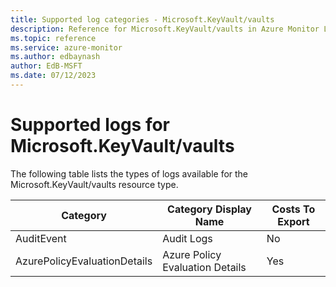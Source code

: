 ```yaml
---
title: Supported log categories - Microsoft.KeyVault/vaults
description: Reference for Microsoft.KeyVault/vaults in Azure Monitor Logs.
ms.topic: reference
ms.service: azure-monitor
ms.author: edbaynash
author: EdB-MSFT
ms.date: 07/12/2023
---
```

# Supported logs for Microsoft.KeyVault/vaults  
<!-- Data source : naam-->


  The following table lists the types of logs available for the Microsoft.KeyVault/vaults resource type.

|Category|Category Display Name|Costs To Export|
|---|---|---|
|AuditEvent |Audit Logs |No |
|AzurePolicyEvaluationDetails |Azure Policy Evaluation Details |Yes |


<!--Gen Date:  Wed Jul 12 2023 17:59:09 GMT+0300 (Israel Daylight Time)-->